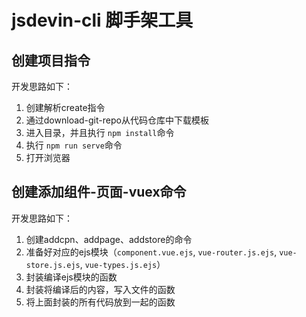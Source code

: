 # jsdevin-cli 脚手架工具

## 创建项目指令
开发思路如下：
1. 创建解析create指令
2. 通过download-git-repo从代码仓库中下载模板
3. 进入目录，并且执行 `npm install`命令
4. 执行 `npm run serve`命令
5. 打开浏览器

## 创建添加组件-页面-vuex命令
开发思路如下：
1. 创建addcpn、addpage、addstore的命令
2. 准备好对应的ejs模块（`component.vue.ejs`, `vue-router.js.ejs`, `vue-store.js.ejs`, `vue-types.js.ejs`） 
3. 封装编译ejs模块的函数
4. 封装将编译后的内容，写入文件的函数
5. 将上面封装的所有代码放到一起的函数
